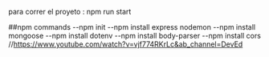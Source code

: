 para correr el proyeto :
npm run start



##npm commands
--npm init
--npm install express nodemon
--npm install mongoose
--npm install dotenv
--npm install body-parser
--npm install cors
//https://www.youtube.com/watch?v=vjf774RKrLc&ab_channel=DevEd
